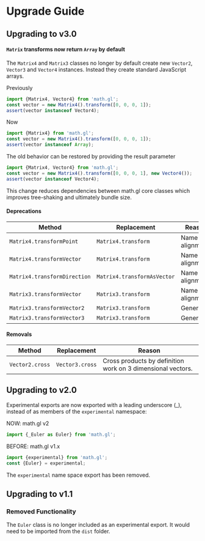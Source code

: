# Upgrade Guide

## Upgrading to v3.0

#### `Matrix` transforms now return `Array` by default

The `Matrix4` and `Matrix3` classes no longer by default create new `Vector2`, `Vector3` and `Vector4` instances. Instead they create standard JavaScript arrays.

Previously
```js
import {Matrix4, Vector4} from 'math.gl';
const vector = new Matrix4().transform([0, 0, 0, 1]);
assert(vector instanceof Vector4);
```

Now
```js
import {Matrix4} from 'math.gl';
const vector = new Matrix4().transform([0, 0, 0, 1]);
assert(vector instanceof Array);
```

The old behavior can be restored by providing the result parameter
```js
import {Matrix4, Vector4} from 'math.gl';
const vector = new Matrix4().transform([0, 0, 0, 1], new Vector4());
assert(vector instanceof Vector4);
```

This change reduces dependencies between math.gl core classes which improves tree-shaking and ultimately bundle size.

#### Deprecations

| Method | Replacement | Reason |
| --- |  --- | --- |
| `Matrix4.transformPoint`     | `Matrix4.transform`         | Name alignment |
| `Matrix4.transformVector`    | `Matrix4.transform`         | Name alignment |
| `Matrix4.transformDirection` | `Matrix4.transformAsVector` | Name alignment |
| `Matrix3.transformVector`    | `Matrix3.transform`         | Name alignment |
| `Matrix3.transformVector2`   | `Matrix3.transform`         | Generalize |
| `Matrix3.transformVector3`   | `Matrix3.transform`         | Generalize |

#### Removals

| Method | Replacement | Reason |
| --- | --- | --- |
| `Vector2.cross` | `Vector3.cross` | Cross products by definition work on 3 dimensional vectors. |


## Upgrading to v2.0

Experimental exports are now exported with a leading underscore (\_), instead of as members of the `experimental` namespace:

NOW: math.gl v2
```js
import {_Euler as Euler} from 'math.gl';
```

BEFORE: math.gl v1.x
```js
import {experimental} from 'math.gl';
const {Euler} = experimental;
```

The `experimental` name space export has been removed.

## Upgrading to v1.1

### Removed Functionality

The `Euler` class is no longer included as an experimental export. It would need to be imported from the `dist` folder.
